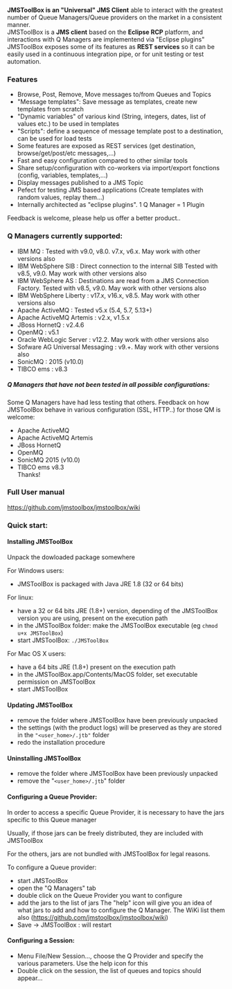 **JMSToolBox is an "Universal" JMS Client** able to interact with the greatest number of Queue Managers/Queue providers on the market in a consistent manner.    
JMSToolBox is a **JMS client** based on the **Eclipse RCP** platform, and interactions with Q Managers are implementend via "Eclipse plugins"    
JMSToolBox exposes some of its features as **REST services** so it can be easily used in a continuous integration pipe, or for unit testing or test automation.    

### Features
- Browse, Post, Remove, Move messages to/from Queues and Topics
- "Message templates": Save message as templates, create new templates from scratch
- "Dynamic variables" of various kind (String, integers, dates, list of values etc.) to be used in templates
- "Scripts": define a sequence of message template post to a destination, can be used for load tests
- Some features are exposed as REST services (get destination, browse/get/post/etc messages,...)
- Fast and easy configuration compared to other similar tools
- Share setup/configuration with co-workers via import/export fonctions (config, variables, templates,...)
- Display messages published to a JMS Topic
- Pefect for testing JMS based applications (Create templates with random values, replay them...)
- Internally architected as "eclipse plugins". 1 Q Manager = 1 Plugin

Feedback is welcome, please help us offer a better product..

### Q Managers currently supported:
- IBM MQ                  : Tested with v9.0, v8.0. v7.x, v6.x. May work with other versions also
- IBM WebSphere SIB       : Direct connection to the internal SIB
                            Tested with v8.5, v9.0. May work with other versions also
- IBM WebSphere AS        : Destinations are read from a JMS Connection Factory. 
                            Tested with v8.5, v9.0. May work with other versions also
- IBM WebSphere Liberty   : v17.x, v16.x, v8.5. May work with other versions also
- Apache ActiveMQ         : Tested v5.x (5.4, 5.7, 5.13+)
- Apache ActiveMQ Artemis : v2.x, v1.5.x
- JBoss HornetQ           : v2.4.6
- OpenMQ                  : v5.1
- Oracle WebLogic Server  : v12.2. May work with other versions also
- Sofware AG Universal Messaging : v9.+. May work with other versions also
- SonicMQ                 : 2015 (v10.0)
- TIBCO ems               : v8.3


##### Q Managers that have not been tested in all possible configurations:
Some Q Managers have had less testing that others. Feedback on how JMSToolBox behave in various configuration (SSL, HTTP..) for those QM is welcome: 
- Apache ActiveMQ
- Apache ActiveMQ Artemis
- JBoss HornetQ
- OpenMQ
- SonicMQ 2015 (v10.0)
- TIBCO ems v8.3    
Thanks!

### Full User manual
https://github.com/jmstoolbox/jmstoolbox/wiki

### Quick start:

#### Installing JMSToolBox
Unpack the dowloaded package somewhere 

For Windows users:
- JMSToolBox is packaged with Java JRE 1.8 (32 or 64 bits)

For linux:
- have a 32 or 64 bits JRE (1.8+) version, depending of the JMSToolBox version you are using, present on the execution path
- in the JMSToolBox folder: make the JMSToolBox executable (eg `chmod u+x JMSToolBox`)
- start JMSToolBox: `./JMSToolBox`

For Mac OS X users:
- have a 64 bits JRE (1.8+) present on the execution path
- in the JMSToolBox.app/Contents/MacOS folder, set executable permission on JMSToolBox  
- start JMSToolBox

#### Updating JMSToolBox
- remove the folder where JMSToolBox have been previously unpacked
- the settings (with the product logs) will be preserved as they are stored in the `"<user_home>/.jtb"` folder 
- redo the installation procedure

#### Uninstalling JMSToolBox
- remove the folder where JMSToolBox have been previously unpacked
- remove the "`<user_home>/.jtb`" folder

#### Configuring a Queue Provider:
In order to access a specific Queue Provider, it is necessary to have the jars specific to this Queue manager

Usually, if those jars can be freely distributed, they are included with JMSToolBox
  
For the others, jars are not bundled with JMSToolBox for legal reasons.

To configure a Queue provider:
- start JMSToolBox
- open the "Q Managers" tab
- double click on the Queue Provider you want to configure
- add the jars to the list of jars
  The "help" icon will give you an idea of what jars to add and how to configure the Q Manager. The WiKi list them also (https://github.com/jmstoolbox/jmstoolbox/wiki)
- Save -> JMSToolBox : will restart

#### Configuring a Session:
- Menu File/New Session..., choose the Q Provider and specify the various parameters. Use the help icon for this
- Double click on the session, the list of queues and topics should appear...
